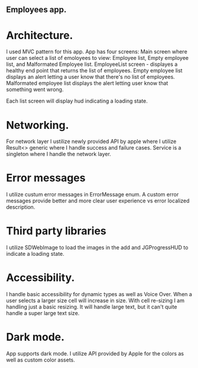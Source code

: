 ## Employees app. 

# Architecture.
I used MVC pattern for this app.
App has four screens: 
Main screen where user can select a list of emoloyees to view: Employee list, Empty employee list, and Malformated Employee list.
EmployeeList screen - displayes a healthy end point that returns the list of employees.
Empty employee list displays an alert letting a user know that there's no list of employees. 
Malformated employee list displays the alert letting user know that something went wrong. 

Each list screen will display hud indicating a loading state.

# Networking. 
For network layer I ustilize newly provided API by apple where I utilize Result<> generic where I handle success and failure cases. 
Service is a singleton where I handle the network layer. 

# Error messages

I utilize custum error messages in ErrorMessage enum. A custom error messages provide better and more clear user experience vs error localized description. 

# Third party libraries

I utilize SDWebImage to load the images in the add and JGProgressHUD to indicate a loading state. 

# Accessibility. 

I handle basic accessibility for dynamic types as well as Voice Over. 
When a user selects a larger size cell will increase in size. With cell re-sizing I am handling just a basic resizing. It will handle large text, but it can't quite handle a super large text size. 

# Dark mode. 
App supports dark mode. 
I utilize API provided by Apple for the colors as well as custom color assets. 



